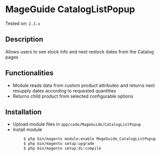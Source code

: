 # MageGuide CatalogListPopup
Tested on: ```2.3.x```

## Description
Allows users to see stock info and next restock dates from the Catalog pages

## Functionalities
- Module reads data from custom product attributes and returns next resupply dates according to requested quantities
- Returns child product from selected configurable options

## Installation
- Upload module files in ``app/code/MageGuide/CatalogListPopup``
- Install module
```sh
        $ php bin/magento module:enable MageGuide_CatalogListPopup
        $ php bin/magento setup:upgrade
        $ php bin/magento setup:di:compile
```